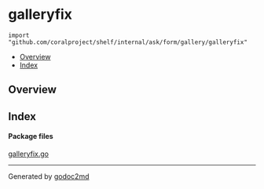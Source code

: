 

# galleryfix
`import "github.com/coralproject/shelf/internal/ask/form/gallery/galleryfix"`

* [Overview](#pkg-overview)
* [Index](#pkg-index)

## <a name="pkg-overview">Overview</a>



## <a name="pkg-index">Index</a>


#### <a name="pkg-files">Package files</a>
[galleryfix.go](/src/github.com/coralproject/shelf/internal/ask/form/gallery/galleryfix/galleryfix.go) 










- - -
Generated by [godoc2md](http://godoc.org/github.com/davecheney/godoc2md)
